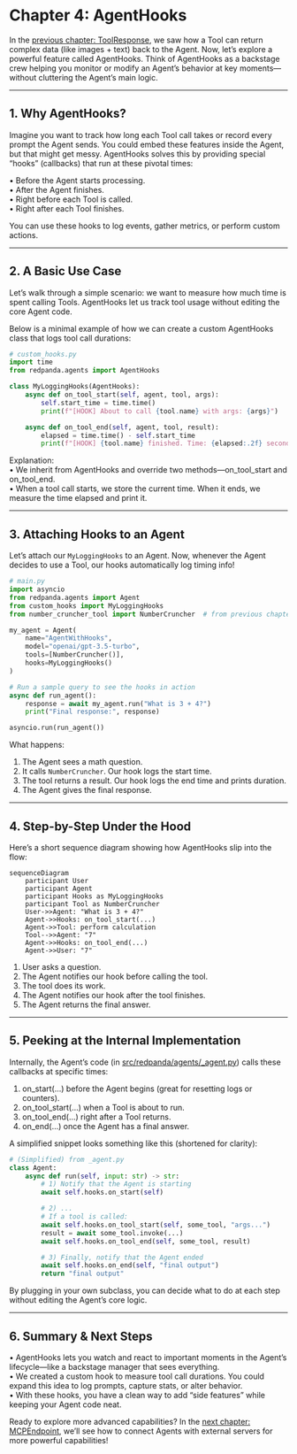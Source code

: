 # Chapter 4: AgentHooks

In the [previous chapter: ToolResponse](03_toolresponse_.md), we saw how a Tool can return complex data (like images + text) back to the Agent. Now, let’s explore a powerful feature called AgentHooks. Think of AgentHooks as a backstage crew helping you monitor or modify an Agent’s behavior at key moments—without cluttering the Agent’s main logic.

---

## 1. Why AgentHooks?

Imagine you want to track how long each Tool call takes or record every prompt the Agent sends. You could embed these features inside the Agent, but that might get messy. AgentHooks solves this by providing special “hooks” (callbacks) that run at these pivotal times:

• Before the Agent starts processing.  
• After the Agent finishes.  
• Right before each Tool is called.  
• Right after each Tool finishes.

You can use these hooks to log events, gather metrics, or perform custom actions.

---

## 2. A Basic Use Case

Let’s walk through a simple scenario: we want to measure how much time is spent calling Tools. AgentHooks let us track tool usage without editing the core Agent code.

Below is a minimal example of how we can create a custom AgentHooks class that logs tool call durations:

```python
# custom_hooks.py
import time
from redpanda.agents import AgentHooks

class MyLoggingHooks(AgentHooks):
    async def on_tool_start(self, agent, tool, args):
        self.start_time = time.time()
        print(f"[HOOK] About to call {tool.name} with args: {args}")

    async def on_tool_end(self, agent, tool, result):
        elapsed = time.time() - self.start_time
        print(f"[HOOK] {tool.name} finished. Time: {elapsed:.2f} seconds")
```

Explanation:  
• We inherit from AgentHooks and override two methods—on_tool_start and on_tool_end.  
• When a tool call starts, we store the current time. When it ends, we measure the time elapsed and print it.  

---

## 3. Attaching Hooks to an Agent

Let’s attach our `MyLoggingHooks` to an Agent. Now, whenever the Agent decides to use a Tool, our hooks automatically log timing info!

```python
# main.py
import asyncio
from redpanda.agents import Agent
from custom_hooks import MyLoggingHooks
from number_cruncher_tool import NumberCruncher  # from previous chapters

my_agent = Agent(
    name="AgentWithHooks",
    model="openai/gpt-3.5-turbo",
    tools=[NumberCruncher()],
    hooks=MyLoggingHooks()
)

# Run a sample query to see the hooks in action
async def run_agent():
    response = await my_agent.run("What is 3 + 4?")
    print("Final response:", response)

asyncio.run(run_agent())
```

What happens:  
1. The Agent sees a math question.  
2. It calls `NumberCruncher`. Our hook logs the start time.  
3. The tool returns a result. Our hook logs the end time and prints duration.  
4. The Agent gives the final response.

---

## 4. Step-by-Step Under the Hood

Here’s a short sequence diagram showing how AgentHooks slip into the flow:

```mermaid
sequenceDiagram
    participant User
    participant Agent
    participant Hooks as MyLoggingHooks
    participant Tool as NumberCruncher
    User->>Agent: "What is 3 + 4?"
    Agent->>Hooks: on_tool_start(...)
    Agent->>Tool: perform calculation
    Tool-->>Agent: "7"
    Agent->>Hooks: on_tool_end(...)
    Agent->>User: "7"
```

1. User asks a question.  
2. The Agent notifies our hook before calling the tool.  
3. The tool does its work.  
4. The Agent notifies our hook after the tool finishes.  
5. The Agent returns the final answer.

---

## 5. Peeking at the Internal Implementation

Internally, the Agent’s code (in [src/redpanda/agents/_agent.py](https://github.com/redpanda-data/agent/blob/main/src/redpanda/agents/_agent.py)) calls these callbacks at specific times:

1. on_start(...) before the Agent begins (great for resetting logs or counters).  
2. on_tool_start(...) when a Tool is about to run.  
3. on_tool_end(...) right after a Tool returns.  
4. on_end(...) once the Agent has a final answer.

A simplified snippet looks something like this (shortened for clarity):

```python
# (Simplified) from _agent.py
class Agent:
    async def run(self, input: str) -> str:
        # 1) Notify that the Agent is starting
        await self.hooks.on_start(self)

        # 2) ...
        # If a tool is called:
        await self.hooks.on_tool_start(self, some_tool, "args...")
        result = await some_tool.invoke(...)
        await self.hooks.on_tool_end(self, some_tool, result)

        # 3) Finally, notify that the Agent ended
        await self.hooks.on_end(self, "final output")
        return "final output"
```

By plugging in your own subclass, you can decide what to do at each step without editing the Agent’s core logic.

---

## 6. Summary & Next Steps

• AgentHooks lets you watch and react to important moments in the Agent’s lifecycle—like a backstage manager that sees everything.  
• We created a custom hook to measure tool call durations. You could expand this idea to log prompts, capture stats, or alter behavior.  
• With these hooks, you have a clean way to add “side features” while keeping your Agent code neat.

Ready to explore more advanced capabilities? In the [next chapter: MCPEndpoint](05_mcpendpoint_.md), we’ll see how to connect Agents with external servers for more powerful capabilities!
